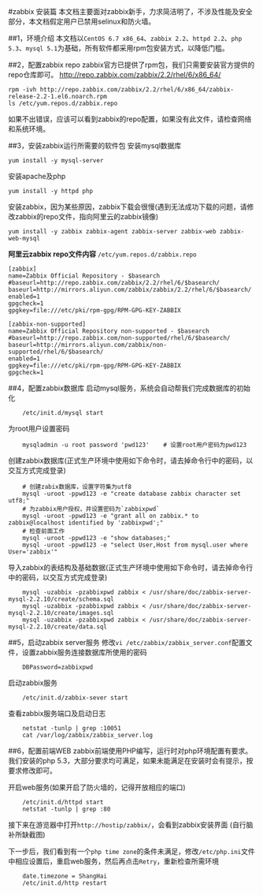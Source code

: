 #zabbix 安装篇
本文档主要面对zabbix新手，力求简洁明了，不涉及性能及安全部分，本文档假定用户已禁用selinux和防火墙。

##1，环境介绍
本文档以`CentOS 6.7 x86_64`、`zabbix 2.2`、`httpd 2.2`、`php 5.3`、`mysql 5.1`为基础，所有软件都采用rpm包安装方式，以降低门槛。

##2，配置zabbix repo
zabbix官方已提供了rpm包，我们只需要安装官方提供的repo仓库即可。
http://repo.zabbix.com/zabbix/2.2/rhel/6/x86_64/

    rpm -ivh http://repo.zabbix.com/zabbix/2.2/rhel/6/x86_64/zabbix-release-2.2-1.el6.noarch.rpm
    ls /etc/yum.repos.d/zabbix.repo

如果不出错误，应该可以看到zabbix的repo配置，如果没有此文件，请检查网络和系统环境。

##3，安装zabbix运行所需要的软件包
安装mysql数据库

    yum install -y mysql-server
    
安装apache及php

    yum install -y httpd php

安装zabbix，因为某些原因，zabbix下载会很慢(遇到无法成功下载的问题，请修改zabbix的repo文件，指向阿里云的zabbix镜像)

    yum install -y zabbix zabbix-agent zabbix-server zabbix-web zabbix-web-mysql
    
**阿里云zabbix repo文件内容**
`/etc/yum.repos.d/zabbix.repo`
```
[zabbix]
name=Zabbix Official Repository - $basearch
#baseurl=http://repo.zabbix.com/zabbix/2.2/rhel/6/$basearch/
baseurl=http://mirrors.aliyun.com/zabbix/zabbix/2.2/rhel/6/$basearch/
enabled=1
gpgcheck=1
gpgkey=file:///etc/pki/rpm-gpg/RPM-GPG-KEY-ZABBIX

[zabbix-non-supported]
name=Zabbix Official Repository non-supported - $basearch 
#baseurl=http://repo.zabbix.com/non-supported/rhel/6/$basearch/
baseurl=http://mirrors.aliyun.com/zabbix/non-supported/rhel/6/$basearch/
enabled=1
gpgkey=file:///etc/pki/rpm-gpg/RPM-GPG-KEY-ZABBIX
gpgcheck=1
```

##4，配置zabbix数据库
启动mysql服务，系统会自动帮我们完成数据库的初始化

        /etc/init.d/mysql start

为root用户设置密码

        mysqladmin -u root password 'pwd123'    # 设置root用户密码为pwd123

创建zabbix数据库(正式生产环境中使用如下命令时，请去掉命令行中的密码，以交互方式完成登录)

        # 创建zabix数据库，设置字符集为utf8
        mysql -uroot -ppwd123 -e "create database zabbix character set utf8;"
        # 为zabbix用户授权，并设置密码为`zabbixpwd`
        mysql -uroot -ppwd123 -e "grant all on zabbix.* to zabbix@localhost identified by 'zabbixpwd';"
        # 检查前面工作
        mysql -uroot -ppwd123 -e "show databases;"
        mysql -uroot -ppwd123 -e "select User,Host from mysql.user where User='zabbix'"

导入zabbix的表结构及基础数据(正式生产环境中使用如下命令时，请去掉命令行中的密码，以交互方式完成登录)

        mysql -uzabbix -pzabbixpwd zabbix < /usr/share/doc/zabbix-server-mysql-2.2.10/create/schema.sql
        mysql -uzabbix -pzabbixpwd zabbix < /usr/share/doc/zabbix-server-mysql-2.2.10/create/images.sql
        mysql -uzabbix -pzabbixpwd zabbix < /usr/share/doc/zabbix-server-mysql-2.2.10/create/data.sql


##5，启动zabbix server服务
修改`vi /etc/zabbix/zabbix_server.conf`配置文件，设置zabbix服务连接数据库所使用的密码

        DBPassword=zabbixpwd

启动zabbix服务

        /etc/init.d/zabbix-sever start

查看zabbix服务端口及启动日志

        netstat -tunlp | grep :10051
        cat /var/log/zabbix/zabbix_server.log

##6，配置前端WEB
zabbix前端使用PHP编写，运行时对php环境配置有要求。
我们安装的php 5.3，大部分要求均可满足，如果未能满足在安装时会有提示，按要求修改即可。

开启web服务(如果开启了防火墙的，记得开放相应的端口)

        /etc/init.d/httpd start
        netstat -tunlp | grep :80

接下来在游览器中打开`http://hostip/zabbix/`，会看到zabbix安装界面
(自行脑补所缺截图)

下一步后，我们看到有一个`php time zone`的条件未满足，修改`/etc/php.ini`文件中相应设置后，重启web服务，然后再点击`Retry`，重新检查所需环境

        date.timezone = ShangHai
        /etc/init.d/http restart







